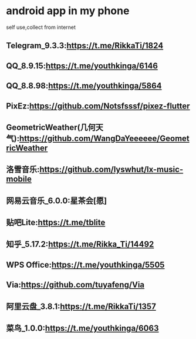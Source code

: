# android app in my phone
self use,collect from internet
## Telegram_9.3.3:https://t.me/RikkaTi/1824
## QQ_8.9.15:https://t.me/youthkinga/6146
## QQ_8.8.98:https://t.me/youthkinga/5864
## PixEz:https://github.com/Notsfsssf/pixez-flutter
## GeometricWeather(几何天气):https://github.com/WangDaYeeeeee/GeometricWeather
## 洛雪音乐:https://github.com/lyswhut/lx-music-mobile
## 网易云音乐_6.0.0:星茶会[愿]
## 贴吧Lite:https://t.me/tblite
## 知乎_5.17.2:https://t.me/Rikka_Ti/14492
## WPS Office:https://t.me/youthkinga/5505
## Via:https://github.com/tuyafeng/Via
## 阿里云盘_3.8.1:https://t.me/RikkaTi/1357
## 菜鸟_1.0.0:https://t.me/youthkinga/6063
